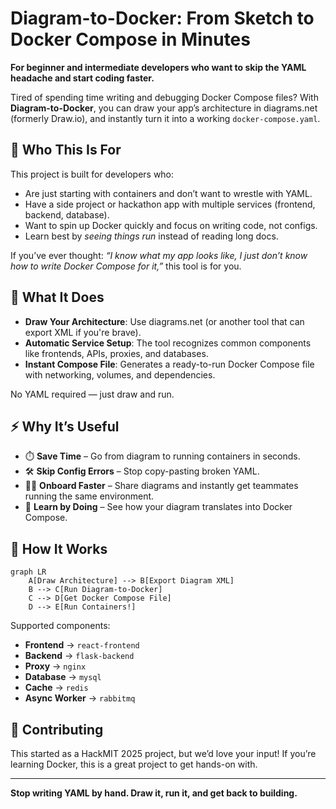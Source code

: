 # Diagram-to-Docker: From Sketch to Docker Compose in Minutes

**For beginner and intermediate developers who want to skip the YAML headache and start coding faster.**

Tired of spending time writing and debugging Docker Compose files? With **Diagram-to-Docker**, you can draw your app’s architecture in diagrams.net (formerly Draw.io), and instantly turn it into a working `docker-compose.yaml`.

## 🎯 Who This Is For

This project is built for developers who:

* Are just starting with containers and don’t want to wrestle with YAML.
* Have a side project or hackathon app with multiple services (frontend, backend, database).
* Want to spin up Docker quickly and focus on writing code, not configs.
* Learn best by *seeing things run* instead of reading long docs.

If you’ve ever thought: *“I know what my app looks like, I just don’t know how to write Docker Compose for it,”* this tool is for you.

## 🚀 What It Does

* **Draw Your Architecture**: Use diagrams.net (or another tool that can export XML if you're brave).
* **Automatic Service Setup**: The tool recognizes common components like frontends, APIs, proxies, and databases.
* **Instant Compose File**: Generates a ready-to-run Docker Compose file with networking, volumes, and dependencies.

No YAML required — just draw and run.

## ⚡ Why It’s Useful

* ⏱️ **Save Time** – Go from diagram to running containers in seconds.
* 🛠️ **Skip Config Errors** – Stop copy-pasting broken YAML.
* 👩‍💻 **Onboard Faster** – Share diagrams and instantly get teammates running the same environment.
* 🌱 **Learn by Doing** – See how your diagram translates into Docker Compose.

## 🔧 How It Works

```mermaid
graph LR
    A[Draw Architecture] --> B[Export Diagram XML]
    B --> C[Run Diagram-to-Docker]
    C --> D[Get Docker Compose File]
    D --> E[Run Containers!]
```

Supported components:

* **Frontend** → `react-frontend`
* **Backend** → `flask-backend`
* **Proxy** → `nginx`
* **Database** → `mysql`
* **Cache** → `redis`
* **Async Worker** → `rabbitmq`

## 🤝 Contributing

This started as a HackMIT 2025 project, but we’d love your input! If you’re learning Docker, this is a great project to get hands-on with.

---

**Stop writing YAML by hand. Draw it, run it, and get back to building.**
